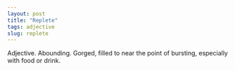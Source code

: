 ```yaml
---
layout: post
title: "Replete"
tags: adjective
slug: replete
---
```

Adjective. Abounding. Gorged, filled to near the point of bursting, especially with food or drink.
